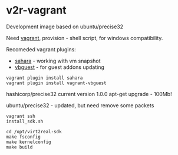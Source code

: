 # v2r-vagrant
Development image based on ubuntu/precise32

Need [vagrant](https://www.vagrantup.com/downloads.html), provision - shell script, for windows compatibility.

Recomeded vagrant plugins:
- [sahara](https://github.com/jedi4ever/sahara) - working with vm snapshot
- [vbguest](https://github.com/dotless-de/vagrant-vbguest) - for guest addons updating

```# plugin installation
vagrant plugin install sahara
vagrant plugin install vagrant-vbguest
```

hashicorp/precise32 current version 1.0.0 apt-get upgrade - 100Mb!

ubuntu/precise32 - updated, but need remove some packets

```vagrant up
vagrant ssh
install_sdk.sh

cd /opt/virt2real-sdk
make fsconfig
make kernelconfig
make build
```


